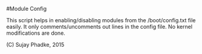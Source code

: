 #Module Config

This script helps in enabling/disabling modules from the /boot/config.txt file easily.
It only comments/uncomments out lines in the config file. No kernel modifications are done.

(C) Sujay Phadke, 2015
